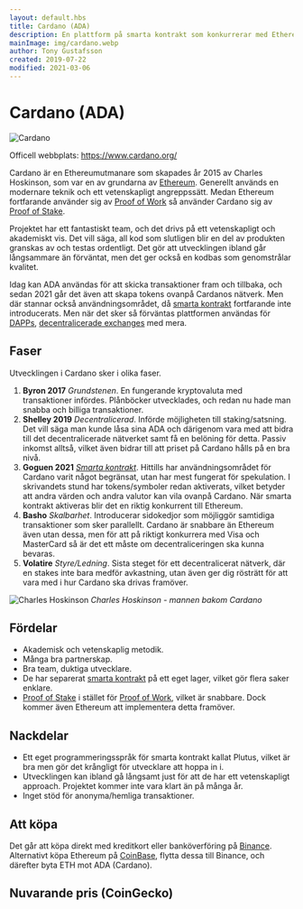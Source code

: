 ```yaml
---
layout: default.hbs
title: Cardano (ADA)
description: En plattform på smarta kontrakt som konkurrerar med Ethereum. Deras metodik är akademisk och vetenskaplig.
mainImage: img/cardano.webp
author: Tony Gustafsson
created: 2019-07-22
modified: 2021-03-06
---
```


# Cardano (ADA)

![Cardano](/img/cardano.webp 'Cardano')

Officell webbplats: https://www.cardano.org/

Cardano är en Ethereumutmanare som skapades år 2015 av Charles Hoskinson, som var en av grundarna av [Ethereum](/kryptovalutor/ethereum.html). Generellt används en modernare teknik och ett vetenskapligt angreppssätt. Medan Ethereum fortfarande använder sig av [Proof of Work](/tekniker/proof-of-work.html) så använder Cardano sig av [Proof of Stake](/tekniker/proof-of-stake.html).

Projektet har ett fantastiskt team, och det drivs på ett vetenskapligt och akademiskt vis. Det vill säga, all kod som slutligen blir en del av produkten granskas av och testas ordentligt. Det gör att utvecklingen ibland går långsammare än förväntat, men det ger också en kodbas som genomstrålar kvalitet.

Idag kan ADA användas för att skicka transaktioner fram och tillbaka, och sedan 2021 går det även att skapa tokens ovanpå Cardanos nätverk. Men där stannar också användningsområdet, då [smarta kontrakt](/tekniker/smarta-kontrakt.html) fortfarande inte introducerats. Men när det sker så förväntas plattformen användas för [DAPPs](/tekniker/decentraliserade-applikationer.html), [decentralicerade exchanges](/marknaden/exchanges.html) med mera.

## Faser

Utvecklingen i Cardano sker i olika faser.

1.  **Byron 2017** _Grundstenen_. En fungerande kryptovaluta med transaktioner infördes. Plånböcker utvecklades, och redan nu hade man snabba och billiga transaktioner.
2.  **Shelley 2019** _Decentralicerad_. Införde möjligheten till staking/satsning. Det vill säga man kunde låsa sina ADA och därigenom vara med att bidra till det decentralicerade nätverket samt få en belöning för detta. Passiv inkomst alltså, vilket även bidrar till att priset på Cardano hålls på en bra nivå.
3.  **Goguen 2021** _[Smarta kontrakt](/tekniker/smarta-kontrakt.html)_. Hittills har användningsområdet för Cardano varit något begränsat, utan har mest fungerat för spekulation. I skrivandets stund har tokens/symboler redan aktiverats, vilket betyder att andra värden och andra valutor kan vila ovanpå Cardano. När smarta kontrakt aktiveras blir det en riktig konkurrent till Ethereum.
4.  **Basho** _Skalbarhet_. Introducerar sidokedjor som möjliggör samtidiga transaktioner som sker parallellt. Cardano är snabbare än Ethereum även utan dessa, men för att på riktigt konkurrera med Visa och MasterCard så är det ett måste om decentraliceringen ska kunna bevaras.
5.  **Volatire** _Styre/Ledning_. Sista steget för ett decentralicerat nätverk, där en stakes inte bara medför avkastning, utan även ger dig rösträtt för att vara med i hur Cardano ska drivas framöver.

![Charles Hoskinson](/img/cardano-charles-hoskinson.webp 'Charles Hoskinson')
_Charles Hoskinson - mannen bakom Cardano_

## Fördelar

-   Akademisk och vetenskaplig metodik.
-   Många bra partnerskap.
-   Bra team, duktiga utvecklare.
-   De har separerat [smarta kontrakt](/tekniker/smarta-kontrakt.html) på ett eget lager, vilket gör flera saker enklare.
-   [Proof of Stake](/tekniker/proof-of-stake.html) i stället för [Proof of Work](/tekniker/proof-of-work.html), vilket är snabbare. Dock kommer även Ethereum att implementera detta framöver.

## Nackdelar

-   Ett eget programmeringsspråk för smarta kontrakt kallat Plutus, vilket är bra men gör det krångligt för utvecklare att hoppa in i.
-   Utvecklingen kan ibland gå långsamt just för att de har ett vetenskapligt approach. Projektet kommer inte vara klart än på många år.
-   Inget stöd för anonyma/hemliga transaktioner.

## Att köpa

Det går att köpa direkt med kreditkort eller banköverföring på [Binance](https://www.binance.com). Alternativt köpa Ethereum på [CoinBase](https://www.coinbase.com/), flytta dessa till Binance, och därefter byta ETH mot ADA (Cardano).

## Nuvarande pris (CoinGecko)

<script src="https://widgets.coingecko.com/coingecko-coin-ticker-widget.js"></script>

<coingecko-coin-ticker-widget currency="sek" coin-id="cardano" locale="en"></coingecko-coin-ticker-widget>

